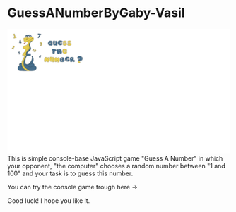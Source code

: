 # GuessANumberByGaby-Vasil
<img alt="Image" width="600px" src="image.png" /> 
This is simple console-base JavaScript game "Guess A Number" in which your opponent, "the computer" chooses a random number between "1 and 100" and your task is to guess this number.

You can try the console game trough here -> 

Good luck! I hope you like it.